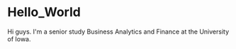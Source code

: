 # Hello_World
Hi guys. I'm a senior study Business Analytics and Finance at the University of Iowa.
